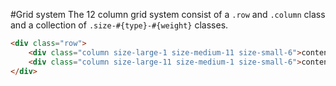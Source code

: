 #Grid system
The 12 column grid system consist of a `.row` and `.column` class and a collection of `.size-#{type}-#{weight}` classes.


```html
<div class="row">
    <div class="column size-large-1 size-medium-11 size-small-6">content</div>
    <div class="column size-large-11 size-medium-1 size-small-6">content</div>
</div>
```